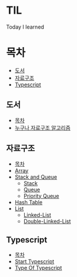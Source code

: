 # TIL
Today I learned

# 목차
- [도서](#도서)
- [자료구조](#자료구조)
- [Typescript](#Typescript)

## 도서
- [목차](#목차)
- [누구나 자료구조 알고리즘](Books/%EB%88%84%EA%B5%AC%EB%82%98%20%EC%9E%90%EB%A3%8C%EA%B5%AC%EC%A1%B0%EC%99%80%20%EC%95%8C%EA%B3%A0%EB%A6%AC%EC%A6%98(%EA%B0%9C%EC%A0%952%ED%8C%90).md)

## 자료구조
- [목차](#목차)
- [Array](자료구조/Array)
- [Stack and Queue](자료구조/Stack%20and%20Queue/)  
    - [Stack](자료구조/Stack%20and%20Queue/Stack.js)
    - [Queue](자료구조/Stack%20and%20Queue/Queue.js)
    - [Priority Queue](자료구조/Stack%20and%20Queue/Priority-Queue.js)
- [Hash Table](%EC%9E%90%EB%A3%8C%EA%B5%AC%EC%A1%B0/Hash/)
- [List](/%EC%9E%90%EB%A3%8C%EA%B5%AC%EC%A1%B0/List/)
    - [Linked-List](/%EC%9E%90%EB%A3%8C%EA%B5%AC%EC%A1%B0/List/Linked-List/)
    - [Double-Linked-List](/%EC%9E%90%EB%A3%8C%EA%B5%AC%EC%A1%B0/List/Double-Linked-List/)

## Typescript
- [목차](#목차)
- [Start Typescript](TypeScript/Start%20TypeScript.md)
- [Type Of Typescript](TypeScript/Type.md)